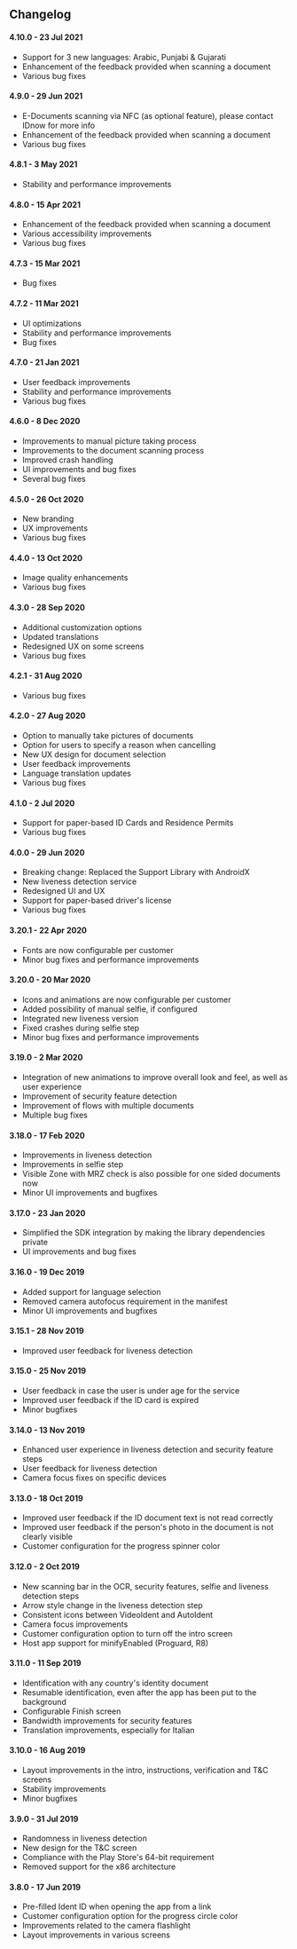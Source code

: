 ## Changelog

#### 4.10.0 - 23 Jul 2021
- Support for 3 new languages: Arabic, Punjabi & Gujarati
- Enhancement of the feedback provided when scanning a document
- Various bug fixes

#### 4.9.0 - 29 Jun 2021
- E-Documents scanning via NFC (as optional feature), please contact IDnow for more info
- Enhancement of the feedback provided when scanning a document
- Various bug fixes

#### 4.8.1 - 3 May 2021
- Stability and performance improvements

#### 4.8.0 - 15 Apr 2021
- Enhancement of the feedback provided when scanning a document
- Various accessibility improvements
- Various bug fixes

#### 4.7.3 - 15 Mar 2021
- Bug fixes

#### 4.7.2 - 11 Mar 2021
- UI optimizations
- Stability and performance improvements
- Bug fixes

#### 4.7.0 - 21 Jan 2021
- User feedback improvements
- Stability and performance improvements
- Various bug fixes

#### 4.6.0 - 8 Dec 2020
- Improvements to manual picture taking process
- Improvements to the document scanning process
- Improved crash handling
- UI improvements and bug fixes
- Several bug fixes

#### 4.5.0 - 26 Oct 2020
- New branding
- UX improvements
- Various bug fixes

#### 4.4.0 - 13 Oct 2020
- Image quality enhancements
- Various bug fixes

#### 4.3.0 - 28 Sep 2020
- Additional customization options
- Updated translations
- Redesigned UX on some screens
- Various bug fixes

#### 4.2.1 - 31 Aug 2020
- Various bug fixes

#### 4.2.0 - 27 Aug 2020
- Option to manually take pictures of documents
- Option for users to specify a reason when cancelling
- New UX design for document selection
- User feedback improvements
- Language translation updates
- Various bug fixes

#### 4.1.0 - 2 Jul 2020
- Support for paper-based ID Cards and Residence Permits
- Various bug fixes

#### 4.0.0 - 29 Jun 2020
- Breaking change: Replaced the Support Library with AndroidX
- New liveness detection service
- Redesigned UI and UX
- Support for paper-based driver's license
- Various bug fixes

#### 3.20.1 - 22 Apr 2020
- Fonts are now configurable per customer
- Minor bug fixes and performance improvements

#### 3.20.0 - 20 Mar 2020
- Icons and animations are now configurable per customer
- Added possibility of manual selfie, if configured
- Integrated new liveness version
- Fixed crashes during selfie step
- Minor bug fixes and performance improvements

#### 3.19.0 - 2 Mar 2020
- Integration of new animations to improve overall look and feel, as well as user experience
- Improvement of security feature detection 
- Improvement of flows with multiple documents
- Multiple bug fixes

#### 3.18.0 - 17 Feb 2020
- Improvements in liveness detection
- Improvements in selfie step
- Visible Zone with MRZ check is also possible for one sided documents now
- Minor UI improvements and bugfixes

#### 3.17.0 - 23 Jan 2020
- Simplified the SDK integration by making the library dependencies private
- UI improvements and bug fixes

#### 3.16.0 - 19 Dec 2019
- Added support for language selection
- Removed camera autofocus requirement in the manifest
- Minor UI improvements and bugfixes

#### 3.15.1 - 28 Nov 2019
- Improved user feedback for liveness detection

#### 3.15.0 - 25 Nov 2019
- User feedback in case the user is under age for the service
- Improved user feedback if the ID card is expired
- Minor bugfixes

#### 3.14.0 - 13 Nov 2019
- Enhanced user experience in liveness detection and security feature steps
- User feedback for liveness detection
- Camera focus fixes on specific devices

#### 3.13.0 - 18 Oct 2019
- Improved user feedback if the ID document text is not read correctly
- Improved user feedback if the person's photo in the document is not clearly visible
- Customer configuration for the progress spinner color

#### 3.12.0 - 2 Oct 2019
- New scanning bar in the OCR, security features, selfie and liveness detection steps
- Arrow style change in the liveness detection step
- Consistent icons between VideoIdent and AutoIdent
- Camera focus improvements
- Customer configuration option to turn off the intro screen
- Host app support for minifyEnabled (Proguard, R8)

#### 3.11.0 - 11 Sep 2019
- Identification with any country's identity document
- Resumable identification, even after the app has been put to the background
- Configurable Finish screen
- Bandwidth improvements for security features
- Translation improvements, especially for Italian

#### 3.10.0 - 16 Aug 2019
- Layout improvements in the intro, instructions, verification and T&C screens
- Stability improvements
- Minor bugfixes

#### 3.9.0 - 31 Jul 2019
- Randomness in liveness detection
- New design for the T&C screen
- Compliance with the Play Store's 64-bit requirement
- Removed support for the x86 architecture

#### 3.8.0 - 17 Jun 2019
- Pre-filled Ident ID when opening the app from a link
- Customer configuration option for the progress circle color
- Improvements related to the camera flashlight
- Layout improvements in various screens
